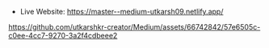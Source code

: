 - Live Website: https://master--medium-utkarsh09.netlify.app/

https://github.com/utkarshkr-creator/Medium/assets/66742842/57e6505c-c0ee-4cc7-9270-3a2f4cdbeee2

